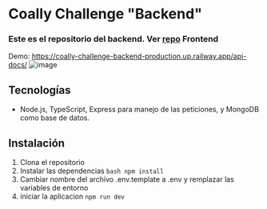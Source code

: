 # Coally Challenge "Backend"
### Este es el repositorio del backend. Ver [repo](https://github.com/Joaquin-Bianchi/Coally-Challenge-Frontend) Frontend

Demo: https://coally-challenge-backend-production.up.railway.app/api-docs/
![image](https://github.com/user-attachments/assets/1c5a49a2-5657-4185-ae1a-53c70f3845f6)


## Tecnologías

- Node.js, TypeScript, Express para manejo de las peticiones, y MongoDB como base de datos.

## Instalación

1. Clona el repositorio
2. Instalar las dependencias `bash npm install`
3. Cambiar nombre del archivo .env.template a .env y remplazar las variables de entorno
4. iniciar la aplicacion `npm run dev`
